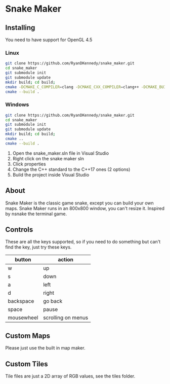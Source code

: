 # Snake Maker

## Installing

You need to have support for OpenGL 4.5

### Linux

```bash
git clone https://github.com/RyanDKennedy/snake_maker.git
cd snake_maker
git submodule init
git submodule update
mkdir build; cd build;
cmake -DCMAKE_C_COMPILER=clang -DCMAKE_CXX_COMPILER=clang++ -DCMAKE_BUILD_TYPE=Release ..
cmake --build .
```
### Windows

```bash
git clone https://github.com/RyanDKennedy/snake_maker.git
cd snake_maker
git submodule init
git submodule update
mkdir build; cd build;
cmake ..
cmake --build .
```
1. Open the snake_maker.sln file in Visual Studio
2. Right click on the snake maker sln
3. Click properties
4. Change the C++ standard to the C++17 ones (2 options)
5. Build the project inside Visual Studio

## About

Snake Maker is the classic game snake, except you can build your own maps.
Snake Maker runs in an 800x800 window, you can't resize it.
Inspired by nsnake the terminal game.

## Controls

These are all the keys supported, so if you need to do something but can't find the key, just try these keys.

| button | action |
|--------|--------|
| w | up |
| s | down |
| a | left |
| d | right |
| backspace | go back |
| space | pause |
| mousewheel | scrolling on menus |

## Custom Maps
Please just use the built in map maker.

## Custom Tiles
Tile files are just a 2D array of RGB values, see the tiles folder.

